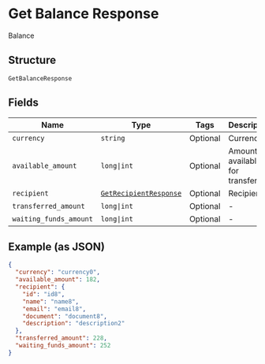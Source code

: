 
# Get Balance Response

Balance

## Structure

`GetBalanceResponse`

## Fields

| Name | Type | Tags | Description |
|  --- | --- | --- | --- |
| `currency` | `string` | Optional | Currency |
| `available_amount` | `long\|int` | Optional | Amount available for transferring |
| `recipient` | [`GetRecipientResponse`](../../doc/models/get-recipient-response.md) | Optional | Recipient |
| `transferred_amount` | `long\|int` | Optional | - |
| `waiting_funds_amount` | `long\|int` | Optional | - |

## Example (as JSON)

```json
{
  "currency": "currency0",
  "available_amount": 182,
  "recipient": {
    "id": "id8",
    "name": "name8",
    "email": "email8",
    "document": "document8",
    "description": "description2"
  },
  "transferred_amount": 228,
  "waiting_funds_amount": 252
}
```

